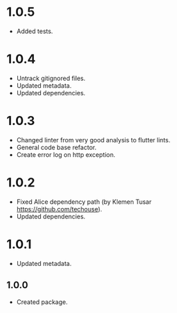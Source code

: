 # 1.0.5
* Added tests.

# 1.0.4

* Untrack gitignored files.
* Updated metadata.
* Updated dependencies.

# 1.0.3

* Changed linter from very good analysis to flutter lints.
* General code base refactor.
* Create error log on http exception.

# 1.0.2

* Fixed Alice dependency path (by Klemen Tusar https://github.com/techouse).
* Updated dependencies.

# 1.0.1

* Updated metadata.

## 1.0.0

* Created package.
